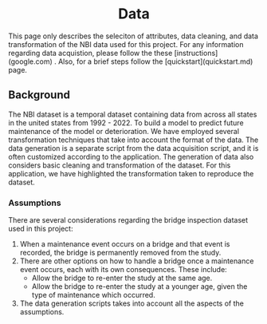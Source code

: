<h1 align='center'>
        Data 
</h1>
This page only describes the seleciton of attributes, data cleaning, and data transformation of the NBI data used for this project. For any information regarding data acquistion, please follow the these [instructions](google.com) . Also, for a brief steps follow the [quickstart](quickstart.md) page.

## Background
The NBI dataset is a temporal dataset containing data from across all states in the united states from 1992 - 2022. To build a model to predict future maintenance of the model or
deterioration. We have employed several transformation techniques that take into account the format of the data. The data generation is a separate script from the data acquisition script, and it is often customized according to the application. The generation of data also considers basic cleaning and transformation of the dataset. For this application, we have highlighted the transformation taken to reproduce the dataset.

### Assumptions
There are several considerations regarding the bridge inspection dataset used in this project:
1. When a maintenance event occurs on a bridge and that event is recorded, the bridge is permanently removed from the study. 
2. There are other options on how to handle a bridge once a maintenance event occurs, each with its own consequences. These include:
    - Allow the bridge to re-enter the study at the same age.
    - Allow the bridge to re-enter the study at a younger age, given the type of maintenance which occurred.
3. The data generation scripts takes into account all the aspects of the assumptions.
